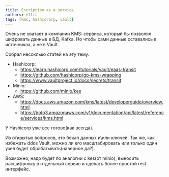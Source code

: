 ```yaml
---
title: Encription as a service
authors: e11it
tags: [kms, hashicrorp, vault]
---
```


Очень не хватает в компании KMS: сервиса, который бы позвoлял шифровать данные в БД, Kafka. 
Но чтобы сами данные оставались в источниках, а не в Vault.


Собрал несоклько статей на эту тему.
* Hashicorp:
  - https://learn.hashicorp.com/tutorials/vault/eaas-transit
  - https://github.com/hashicorp/go-kms-wrapping
  - https://www.vaultproject.io/docs/secrets/transit
* Minio:
  - https://github.com/minio/kes
* AWS:
  - https://docs.aws.amazon.com/kms/latest/developerguide/overview.html
  - https://boto3.amazonaws.com/v1/documentation/api/latest/reference/services/kms.html


У Hashicorp уже все готово(как всегда).

Из открытых вопросов, это бекап данных и\или ключей. 
Так же, как избежать ddos Vault, можно ли его масштабировать или только один узел будет обрабатывать(наверное да?).

Возможно, надо будет по аналогии с kes(от minio), выносить расшифровку в отдельный сервис и сделать более простой rest интерфейс.
